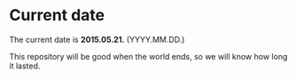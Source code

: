 # Current date

The current date is **2015.05.21.** (YYYY.MM.DD.)

This repository will be good when the world ends, so we will know how long it lasted.